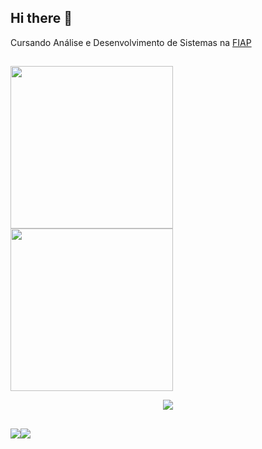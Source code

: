 ## Hi there 👋

<p>Cursando Análise e Desenvolvimento de Sistemas na <a href="https://www.fiap.com.br/">FIAP</a></p>

##

<div>
  <img height="260em" src="https://github-readme-stats.vercel.app/api?username=David-rapeckman&theme=tokyonight&show_icons=false">
  <img height="260em" src="https://github-readme-stats.vercel.app/api/top-langs/?username=David-rapeckman&theme=tokyonight&langs_count=8"> 
</div>

<p align="center">
  <a href="https://skillicons.dev">
    <img src="https://skillicons.dev/icons?i=java,kotlin,aws,spring,kafka,rabbitmq,docker,python,cs,postgresql,mongo,redis" />
  </a>
</p>

##

<div style="display: flex;">
  <a href="https://www.linkedin.com/in/davidrapeckman/" target="_blank"><img src="https://img.shields.io/badge/LinkedIn-0077B5?style=for-the-badge&logo=linkedin&logoColor=white"></a>
  <a href="mailto:rapeckmandavid@gmail.com" target="_blank"><img src="https://img.shields.io/badge/Gmail-D14836?style=for-the-badge&logo=gmail&logoColor=white"></a>
</div>

